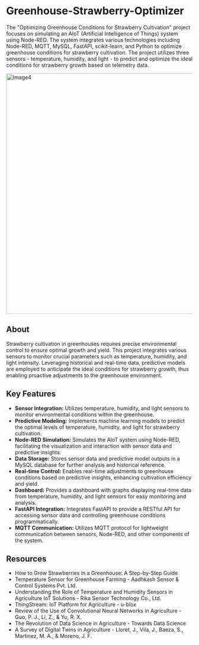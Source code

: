 # Greenhouse-Strawberry-Optimizer
The "Optimizing Greenhouse Conditions for Strawberry Cultivation" project focuses on simulating an AIoT (Artificial Intelligence of Things) system using Node-RED. The system integrates various technologies including Node-RED, MQTT, MySQL, FastAPI, scikit-learn, and Python to optimize greenhouse conditions for strawberry cultivation. The project utilizes three sensors - temperature, humidity, and light - to predict and optimize the ideal conditions for strawberry growth based on telemetry data.

<img width="650" alt="Image4" src="https://github.com/elmezianech/Greenhouse-Strawberry-Optimizer/assets/120784838/cad2750e-6e48-418b-b7b3-a9592ab2e437">

## About
Strawberry cultivation in greenhouses requires precise environmental control to ensure optimal growth and yield. This project integrates various sensors to monitor crucial parameters such as temperature, humidity, and light intensity. Leveraging historical and real-time data, predictive models are employed to anticipate the ideal conditions for strawberry growth, thus enabling proactive adjustments to the greenhouse environment.

## Key Features
- **Sensor Integration:** Utilizes temperature, humidity, and light sensors to monitor environmental conditions within the greenhouse.
- **Predictive Modeling:** Implements machine learning models to predict the optimal levels of temperature, humidity, and light for strawberry cultivation.
- **Node-RED Simulation:** Simulates the AIoT system using Node-RED, facilitating the visualization and interaction with sensor data and predictive insights.
- **Data Storage:** Stores sensor data and predictive model outputs in a MySQL database for further analysis and historical reference.
- **Real-time Control:** Enables real-time adjustments to greenhouse conditions based on predictive insights, enhancing cultivation efficiency and yield.
- **Dashboard:** Provides a dashboard with graphs displaying real-time data from temperature, humidity, and light sensors for easy monitoring and analysis.
- **FastAPI Integration:** Integrates FastAPI to provide a RESTful API for accessing sensor data and controlling greenhouse conditions programmatically.
- **MQTT Communication:** Utilizes MQTT protocol for lightweight communication between sensors, Node-RED, and other components of the system.

## Resources
- How to Grow Strawberries in a Greenhouse: A Step-by-Step Guide
- Temperature Sensor for Greenhouse Farming - Aadhkash Sensor & Control Systems Pvt. Ltd.
- Understanding the Role of Temperature and Humidity Sensors in Agriculture IoT Solutions - Rika Sensor Technology Co., Ltd.
- ThingStream: IoT Platform for Agriculture - u-blox
- Review of the Use of Convolutional Neural Networks in Agriculture - Guo, P. J., Li, Z., & Yu, R. X.
- The Revolution of Data Science in Agriculture - Towards Data Science
- A Survey of Digital Twins in Agriculture - Lloret, J., Vila, J., Baeza, S., Martinez, M. A., & Moreno, J. F.


